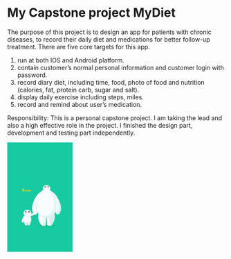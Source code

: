 # My Capstone project MyDiet

The purpose of this project is to design an app for patients with chronic diseases, to record their daily diet and medications for better follow-up treatment.
There are five core targets for this app. 
1.	run at both IOS and Android platform.
2.	contain customer’s normal personal information and customer login with password.
3.	record diary diet, including time, food, photo of food and nutrition (calories, fat, protein carb, sugar and salt). 
4.	display daily exercise including steps, miles.
5.	record and remind about user’s medication.

Responsibility: This is a personal capstone project. I am taking the lead and also a high effective role in the project. I finished the design part, development and testing part independently. 

<img src="MyDiet/Images/bigWhite2.jpg" alt="alt text" width="30%" height="30%">
